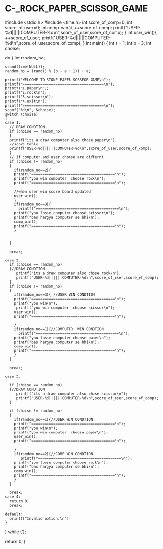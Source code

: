 # C-_ROCK_PAPER_SCISSOR_GAME
#include <stdio.h>
#include <time.h>
  int score_of_comp=0;
  int score_of_user=0;
int comp_win(){
  ++score_of_comp;
  printf("USER-%d||||||COMPUTER-%d\n",score_of_user,score_of_comp);
}
int user_win(){
  ++score_of_user;
printf("USER-%d||||||COMPUTER-%d\n",score_of_user,score_of_comp);
}
int main()
{
  int a = 1;
  int b = 3;
  int choise;

  do
  {
    int random_no;

    srand(time(NULL));
    random_no = (rand() % (b - a + 1)) + a;

    printf("WELCOME TO STONE PAPER SCSSEOR GAME\n");
    printf("=====================================\n");
    printf("1.paper\n");
    printf("2.rock\n");
    printf("3.scissor\n");
    printf("4.exit\n");
    printf("=====================================\n");
    scanf("%d\n", &choise);
    switch (choise)
    {
    case 1:
      // DRAW CONDTION
      if (choise == random_no)
      {
      printf("its a draw computer also chose paper\n");
      //score table
      printf("USER-%d||||||COMPUTER-%d\n",score_of_user,score_of_comp);
      }
      // if computer and user choose are differnt
      if (choise != random_no)
      {
        if(random_no==2){
        printf("======================================\n");
        printf("you win computer  choose rock\n");
        printf("======================================\n");

        //when user win score board updated
        user_win();
        }
        if(random_no==3){
          printf("======================================\n");
        printf("you losse computer choose scissor\n");
        printf("bas hargya computer se bhi\n");
        comp_win();
        printf("======================================\n");
        }
        
        
      }
      
      break;

    case 2:
      if (choise == random_no)
      {//DRAW CONDTION
         printf("its a draw computer also chose rock\n");
         printf("USER-%d||||||COMPUTER-%d\n",score_of_user,score_of_comp);
      }
      if (choise != random_no)
      {
        if(random_no==3){ //USER WIN CONDTION
        printf("======================================\n");
        printf("you win\n");
         printf("you win computer  choose scissor\n");
        user_win();
        printf("======================================\n");
        
        }
        if(random_no==1){//COMPUTER  WIN CONDTION
          printf("======================================\n");
        printf("you losse computer choose paper\n");
        printf("bas hargya computer se bhi\n");
        comp_win();
        printf("======================================\n");
        }
      }

      break;

    case 3:

      if (choise == random_no)
      {//DRAW CONDTION
         printf("its a draw computer also chose scissor\n");
         printf("USER-%d||||||COMPUTER-%d\n",score_of_user,score_of_comp);
      }

      if (choise != random_no)
      {
        if(random_no==1){//USER WIN CONDTION
        printf("======================================\n");
        printf("you win\n");
        printf("you win computer  choose paper\n");
        user_win();
        printf("======================================\n");
        
        }
        if(random_no==2){//COMP WIN CONDTION
           printf("======================================\n");
        printf("you losse computer choose rock\n");
        printf("bas hargya computer se bhi\n");
        comp_win();
        printf("======================================\n");
        }
      }

      break;
    case 4:
      return 0;
      break;

    default:
      printf("Invalid option.\n");
    }
  } while (1);

  return 0;
}
